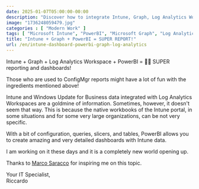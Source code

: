 ```yaml
---
date: 2025-01-07T05:00:00-00:00
description: "Discover how to integrate Intune, Graph, Log Analytics Workspace, and PowerBI to create detailed and customized reports and dashboards. Transform Intune and Windows Update for Business data into valuable insights with PowerBI."
image: "1736248059479.jpg"
categories : [ "Modern Work" ]
tags: [ "Microsoft Intune", "PowerBI", "Microsoft Graph", "Log Analytics Workspace", "Windows Update for Business" ]
title: "Intune + Graph + PowerBI = SUPER REPORT!"
url: /en/intune-dashboard-powerbi-graph-log-analytics
---
```

Intune + Graph + Log Analytics Workspace + PowerBI = 🤩🤯 SUPER reporting and dashboards!

Those who are used to ConfigMgr reports might have a lot of fun with the ingredients mentioned above!

Intune and Windows Update for Business data integrated with Log Analytics Workspaces are a goldmine of information.
Sometimes, however, it doesn't seem that way.
This is because the native workbooks of the Intune portal, in some situations and for some very large organizations, can be not very specific.

With a bit of configuration, queries, slicers, and tables, PowerBI allows you to create amazing and very detailed dashboards with Intune data.

I am working on it these days and it is a completely new world opening up.

Thanks to [Marco Saracco](https://www.linkedin.com/in/marcosaracco/) for inspiring me on this topic.

Your IT Specialist,  
Riccardo